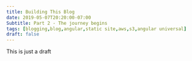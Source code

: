 ```yaml
---
title: Building This Blog
date: 2019-05-07T20:20:00-07:00
Subtitle: Part 2 - The journey begins
tags: [blogging,blog,angular,static site,aws,s3,angular universal]
draft: false
---
```


This is just a draft